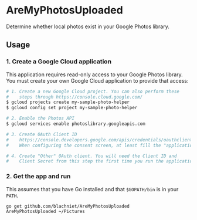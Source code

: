 # AreMyPhotosUploaded

Determine whether local photos exist in your Google Photos library.

## Usage

### 1. Create a Google Cloud application

This application requires read-only access to your Google Photos library. You must create your own Google Cloud application to provide that access:

```bash
# 1. Create a new Google Cloud project. You can also perform these
#    steps through https://console.cloud.google.com/
$ gcloud projects create my-sample-photo-helper
$ gcloud config set project my-sample-photo-helper

# 2. Enable the Photos API
$ gcloud services enable photoslibrary.googleapis.com

# 3. Create OAuth Client ID
#    https://console.developers.google.com/apis/credentials/oauthclient
#    When configuring the consent screen, at least fill the "application name".

# 4. Create "Other" OAuth client. You will need the Client ID and
#    Client Secret from this step the first time you run the application.
```

### 2. Get the app and run

This assumes that you have Go installed and that `$GOPATH/bin` is in your `PATH`.

```bash
go get github.com/blachniet/AreMyPhotosUploaded
AreMyPhotosUploaded ~/Pictures
```
